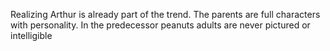 Realizing Arthur is already part of the trend. The parents are full characters with personality. In the predecessor peanuts adults are never pictured or intelligible

